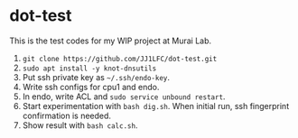 # dot-test

This is the test codes for my WIP project at Murai Lab.

1. `git clone https://github.com/JJ1LFC/dot-test.git`
2. `sudo apt install -y knot-dnsutils`
3. Put ssh private key as `~/.ssh/endo-key`.
4. Write ssh configs for cpu1 and endo.
5. In endo, write ACL and `sudo service unbound restart`.
6. Start experimentation with `bash dig.sh`. When initial run, ssh fingerprint confirmation is needed.
7. Show result with `bash calc.sh`.
